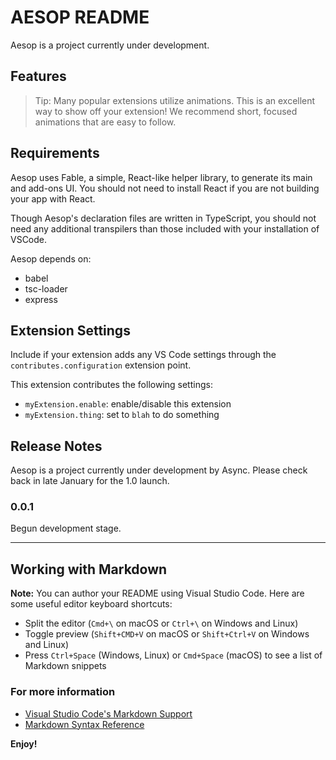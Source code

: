 # AESOP README
Aesop is a project currently under development.

## Features
<!-- Describe specific features of your extension including screenshots of your extension in action. Image paths are relative to this README file. -->

> Tip: Many popular extensions utilize animations. This is an excellent way to show off your extension! We recommend short, focused animations that are easy to follow.

## Requirements

Aesop uses Fable, a simple, React-like helper library, to generate its main and add-ons UI. You should not need to install React if you are not building your app with React.

Though Aesop's declaration files are written in TypeScript, you should not need any additional transpilers than those included with your installation of VSCode.

Aesop depends on:
  - babel
  - tsc-loader
  - express

<!-- 
If you have any requirements or dependencies, add a section describing those and how to install and configure them. -->

## Extension Settings
Include if your extension adds any VS Code settings through the `contributes.configuration` extension point.

This extension contributes the following settings:
* `myExtension.enable`: enable/disable this extension
* `myExtension.thing`: set to `blah` to do something

## Release Notes
Aesop is a project currently under development by Async. Please check back in late January for the 1.0 launch.

### 0.0.1

Begun development stage.

-----------------------------------------------------------------------------------------------------------

## Working with Markdown

**Note:** You can author your README using Visual Studio Code.  Here are some useful editor keyboard shortcuts:

* Split the editor (`Cmd+\` on macOS or `Ctrl+\` on Windows and Linux)
* Toggle preview (`Shift+CMD+V` on macOS or `Shift+Ctrl+V` on Windows and Linux)
* Press `Ctrl+Space` (Windows, Linux) or `Cmd+Space` (macOS) to see a list of Markdown snippets

### For more information

* [Visual Studio Code's Markdown Support](http://code.visualstudio.com/docs/languages/markdown)
* [Markdown Syntax Reference](https://help.github.com/articles/markdown-basics/)

**Enjoy!**
